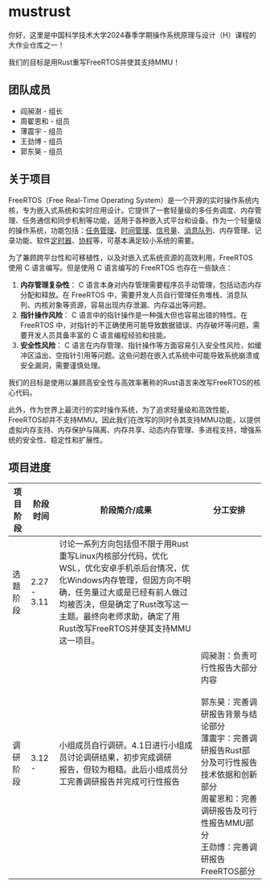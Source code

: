# mustrust
你好，这里是中国科学技术大学2024春季学期操作系统原理与设计（H）课程的大作业仓库之一！

我们的目标是用Rust重写FreeRTOS并使其支持MMU！

## 团队成员

* 阎昶澍 - 组长
* 周翟恩和 - 组员
* 薄震宇 - 组员
* 王劲博 - 组员
* 郭东昊 - 组员

## 关于项目

FreeRTOS（Free Real-Time Operating System）是一个开源的实时操作系统内核，专为嵌入式系统和实时应用设计。它提供了一套轻量级的多任务调度、内存管理、任务通信和同步机制等功能，适用于各种嵌入式平台和设备。作为一个轻量级的操作系统，功能包括：[任务管理](https://baike.baidu.com/item/任务管理/10163240?fromModule=lemma_inlink)、[时间管理](https://baike.baidu.com/item/时间管理/1858453?fromModule=lemma_inlink)、[信号量](https://baike.baidu.com/item/信号量/9807501?fromModule=lemma_inlink)、[消息队列](https://baike.baidu.com/item/消息队列/4751675?fromModule=lemma_inlink)、内存管理、记录功能、软件[定时器](https://baike.baidu.com/item/定时器/22107514?fromModule=lemma_inlink)、[协程](https://baike.baidu.com/item/协程/8652240?fromModule=lemma_inlink)等，可基本满足较小系统的需要。

为了兼顾跨平台性和可移植性，以及对嵌入式系统资源的高效利用，FreeRTOS 使用 C 语言编写。但是使用 C 语言编写的 FreeRTOS 也存在一些缺点：

1. **内存管理复杂性**： C 语言本身对内存管理需要程序员手动管理，包括动态内存分配和释放。在 FreeRTOS 中，需要开发人员自行管理任务堆栈、消息队列、内核对象等资源，容易出现内存泄漏、内存溢出等问题。
2. **指针操作风险**： C 语言中的指针操作是一种强大但也容易出错的特性。在 FreeRTOS 中，对指针的不正确使用可能导致数据错误、内存破坏等问题，需要开发人员具备丰富的 C 语言编程经验和技能。
3. **安全性风险**： C 语言在内存管理、指针操作等方面容易引入安全性风险，如缓冲区溢出、空指针引用等问题。这些问题在嵌入式系统中可能导致系统崩溃或安全漏洞，需要谨慎处理。

我们的目标是使用以兼顾高安全性与高效率著称的Rust语言来改写FreeRTOS的核心代码。

此外，作为世界上最流行的实时操作系统，为了追求轻量级和高效性能，FreeRTOS却并不支持MMU。因此我们在改写的同时令其支持MMU功能，以提供虚拟内存支持、内存保护与隔离、内存共享、动态内存管理、多进程支持，增强系统的安全性、稳定性和扩展性。

## 项目进度

| 项目阶段 | 阶段时间    | 阶段简介/成果                                                | 分工安排                                                     |
| -------- | ----------- | ------------------------------------------------------------ | ------------------------------------------------------------ |
| 选题阶段 | 2.27 - 3.11 | 讨论一系列方向包括但不限于用Rust重写Linux内核部分代码，优化WSL，优化安卓手机杀后台情况，优化Windows内存管理，但因方向不明确，任务量过大或是已经有前人做过均被否决，但是确定了Rust改写这一主题。最终向老师求助，确定了用Rust改写FreeRTOS并使其支持MMU这一项目。 |                                                              |
| 调研阶段 | 3.12 -      | 小组成员自行调研。4.1日进行小组成员讨论调研结果，初步完成调研<br>报告，但较为粗糙。此后小组成员分工完善调研报告并完成可行性报告 | 阎昶澍：负责可行性报告大部分内容<br><br>郭东昊：完善调研报告背景与结论部分<br>薄震宇：完善调研报告Rust部分及可行性报告技术依据和创新部分<br>周翟恩和：完善调研报告及可行性报告MMU部分<br>王劲博：完善调研报告FreeRTOS部分 |


